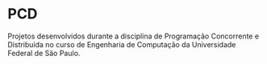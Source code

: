 # PCD
Projetos desenvolvidos durante a disciplina de Programação Concorrente e Distribuída no curso de Engenharia de Computação da Universidade Federal de São Paulo.
